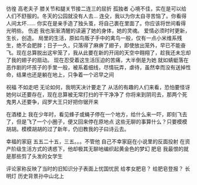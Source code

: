 彷徨
高老夫子
膝关节和腿关节接二连三的屈折
孤独者
心境不佳，实在是可以给人们不舒服的。冬天的公园就没有人去…
连殳，我以为你太自寻苦恼了。你看得人间太坏……
你实在是亲手造了独头茧，将自己裹在里面了。你应该将世间看得光明些。
伤逝
我也渐渐清醒的读遍了她的身体，她的灵魂。
爱情必须时时更新，生长，创造。
局里的生活，原如鸟贩子手中的禽鸟一般，仅有一点小米维系残生，绝不会肥胖；日子一久，只落得了麻痹了翅子，即使放出笼外，早已不能奋飞。现在总算脱出这牢笼了，我从此要在新的开阔的天空中翱翔了，趁我还未忘却了我的翅子的扇动。
现在忍受着这生活压迫的苦痛，大半倒是为她
就如蜻蜓落在恶作剧的坏孩子的手里一般，被系着细线，尽情玩弄，虐待，虽然幸而没有送掉性命，结果也还是躺在地上，只争着一个迟早之间



祝福
不如走吧
无论如何，我明天决计要走了
从活的有趣的人们来看，恐怕要怪讶她何以还要存在，现在总算被无常打扫的干干净净了
你将来到阴司去，那两个死鬼男人还要争，阎罗大王只好把你锯开来

在酒楼上
我在少年时，看见蜂子或蝇子停在一个地方，给什么来一吓，即刻飞去了，但是飞了一个小圈子，便又回来停在原地点
这些无聊的事算什么？只要模模胡胡。模模胡胡的过了新年，仍旧教我的子曰诗云去。

幸福的家庭
五五二十五，三五。。。不管他
自己不幸家庭在小说里的反面投射
在资产阶级生活方式的诱惑下，他却极其无聊地编织起黄金色的梦幻
肥皂
我最恨的就是那些剪了头发的女学生

评论家称反映了当时的旧知识分子表面上忧国忧民
给孝女肥皂？
给肥皂登报？
长明灯
历史背景孙中山北上
